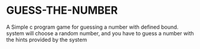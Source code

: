 # GUESS-THE-NUMBER
A Simple c program game for guessing a number with defined bound.   
system will choose a random number, and you have to guess a number with the hints provided by the system
